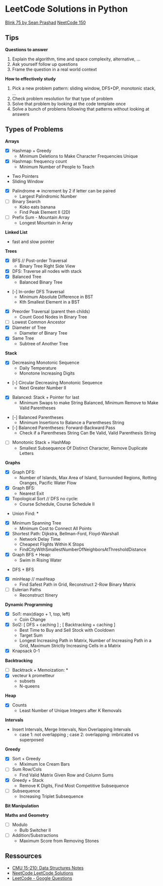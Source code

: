 # LeetCode Solutions in Python

[Blink 75 by Sean Prashad](https://seanprashad.com/leetcode-patterns/)
[NeetCode 150](https://neetcode.io/practice)

## Tips

**Questions to answer**

1. Explain the algorithm, time and space complexity, alternative, ...
2. Ask yourself follow up questions
3. Frame the question in a real world context

**How to effectively study**

1. Pick a new problem pattern: sliding window, DFS+DP, monotonic stack, ...
2. Check problem resolution for that type of problem
3. Solve that problem by looking at the code template once
4. Solve a bunch of problems following that patterns without looking at answers


## Types of Problems

**Arrays**

- [X] Hashmap + Greedy
    * Minimum Deletions to Make Character Frequencies Unique
- [X] Hashmap: frequency count
    * Minimum Number of People to Teach
- Two Pointers
- Sliding Window
- [X] Palindrome => increment by 2 if letter can be paired
    * Largest Palindromic Number
- [ ] Binary Search
    * Koko eats banana
    * Find Peak Element II (2D)
- [ ] Prefix Sum - Mountain Array
    * Longest Mountain in Array



**Linked List**

- fast and slow pointer


**Trees**

- [X] BFS // Post-order Traversal
    * Binary Tree Right Side View
- [X] DFS: Traverse all nodes with stack
- [X] Balanced Tree
    * Balanced Binary Tree
- [-] In-order DFS Traversal
    * Minimum Absolute Difference in BST
    * Kth Smallest Element in a BST
- [X] Preorder Traversal (parent then childs)
    * Count Good Nodes in Binary Tree
- [ ] Lowest Common Ancestor
- [X] Diameter of Tree
    * Diameter of Binary Tree
- [X] Same Tree
    * Subtree of Another Tree

**Stack**

- [X] Decreasing Monotonic Sequence
    * Daily Temperature
    * Monotone Increasing Digits
- [-] Circular Decreasing Monotonic Sequence
    * Next Greater Number II
- [X] Balanced: Stack + Pointer for last
    * Minimum Swaps to make String Balanced, Minimum Remove to Make Valid Parentheses
- [-] Balanced Parentheses
    * Minimum Insertions to Balance a Parentheses String
- [-] Balanced Parentheses: Forward-Backward Pass
    * Check if a Parentheses String Can Be Valid, Valid Parenthesis String
- [ ] Monotonic Stack + HashMap
    * Smallest Subsequence Of Distinct Character, Remove Duplicate Letters


**Graphs**

- [X] Graph DFS:
    * Number of Islands, Max Area of Island, Surrounded Regions, Rotting Oranges, Pacific Water Flow
- [X] Graph BFS:
    * Nearest Exit
- [X] Topological Sort // DFS no cycle:
    * Course Schedule, Course Schedule II
- Union Find:
    * 
- [X] Minimum Spanning Tree
    * Minimum Cost to Connect All Points
- [X] Shortest Path: Dijkstra, Bellman-Ford, Floyd-Warshall
    * Network Delay Time
    * Cheapest Flights Within K Stops
    * FindCityWithSmallestNumberOfNeighborsAtThresholdDistance
- [X] Graph BFS + Heap:
    * Swim in Rising Water
- DFS + BFS
- [X] minHeap // maxHeap
    * Find Safest Path in Grid, Reconstruct 2-Row Binary Matrix
- [ ] Eulerian Paths
    * Reconstruct Itinery

**Dynamic Programming**

- [X] Sol1: max(diago + 1, top, left)
    * Coin Change
- [X] Sol2: [ DFS + caching ] ; [ Backtracking + caching ]
    * Best Time to Buy and Sell Stock with Cooldown
    * Target Sum
    * Longest Increasing Path in Matrix, Number of Increasing Path in a Grid, Maximum Strictly Increasing Cells in a Matrix
- [X] Knapsack 0-1

**Backtracking**

- [ ] Backtrack + Memoization:
    * 
- [X] vecteur k prometteur
    * subsets
    * N-queens

**Heap**

- [X] Counts
    * Least Number of Unique Integers after K Removals

**Intervals**

- Insert Intervals, Merge Intervals, Non Overlapping Intervals
    * case 1: not overlapping ; case 2: overlapping: imbricated vs superposed

**Greedy**

- [X] Sort + Greedy
    * Miximum Ice Cream Bars
- [ ] Sum Row/Cols
    * Find Valid Matrix Given Row and Column Sums
- [X] Greedy + Stack
    * Remove K Digits, Find Most Competitive Subsequence
- [ ] Subsequence
    * Increasing Triplet Subsequence


**Bit Manipulation**


**Maths and Geometry**

- [ ] Modulo
    * Bulb Switcher II
- [ ] Addition/Substractions
    * Maximum Score from Removing Stones


## Ressources

- [CMU 15-210: Data Structures Notes](http://www.cs.cmu.edu/afs/cs/academic/class/15210-s15/www/lectures/)
- [NeetCode LeetCode Solutions](https://github.com/neetcode-gh/leetcode/tree/main/python)
- [LeetCode - Google Questions](https://leetcode.com/discuss/interview-question/971009/List-of-2020-interview-question-for-Google)

